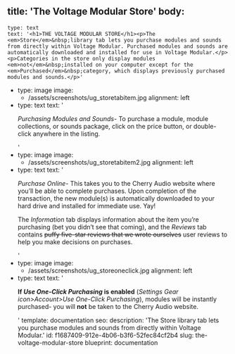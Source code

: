 title: 'The Voltage Modular Store'
body:
  -
    type: text
    text: '<h1>THE VOLTAGE MODULAR STORE</h1><p>The <em>Store</em>&nbsp;library tab lets you purchase modules and sounds from directly within Voltage Modular. Purchased modules and sounds are automatically downloaded and installed for use in Voltage Modular.</p><p>Categories in the store only display modules <em>not</em>&nbsp;installed on your computer except for the <em>Purchased</em>&nbsp;category, which displays previously purchased modules and sounds.</p>'
  -
    type: image
    image:
      - /assets/screenshots/ug_storetabitem.jpg
    alignment: left
  -
    type: text
    text: '<p><em>Purchasing Modules and Sounds</em>- To purchase a module, module collections, or sounds package, click on the price button, or double-click anywhere in the listing.</p>'
  -
    type: image
    image:
      - /assets/screenshots/ug_storetabitem2.jpg
    alignment: left
  -
    type: text
    text: '<p><em>Purchase Online</em>- This takes you to the Cherry Audio website where you’ll be able to complete purchases. Upon completion of the transaction, the new module(s) is automatically downloaded to your hard drive and installed for immediate use. Yay!</p><p>The <em>Information</em>&nbsp;tab displays information about the item you’re purchasing (bet you didn’t see that coming), and the <em>Reviews</em>&nbsp;tab contains <strike>puffy five-star reviews that we wrote ourselves</strike>&nbsp;user reviews to help you make decisions on purchases.</p>'
  -
    type: image
    image:
      - /assets/screenshots/ug_storeoneclick.jpg
    alignment: left
  -
    type: text
    text: '<p><strong>If <em>Use One-Click Purchasing</em> is enabled</strong>&nbsp;(<em>Settings Gear icon&gt;Account&gt;Use One-Click Purchasing</em>), modules will be instantly purchased- you will <strong>not</strong>&nbsp;be taken to the Cherry Audio website.</p>'
template: documentation
seo:
  description: 'The Store library tab lets you purchase modules and sounds from directly within Voltage Modular.'
id: f1687409-912e-4b06-b3f6-52fec84cf2b4
slug: the-voltage-modular-store
blueprint: documentation
